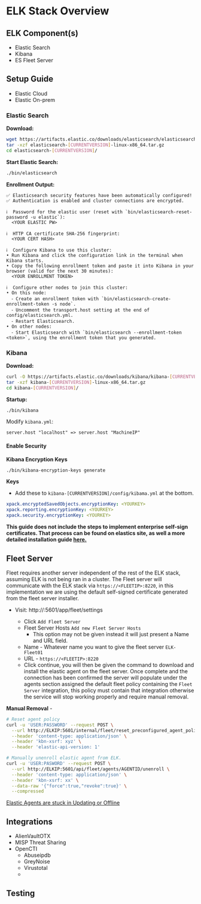 # ELK Stack Overview

## ELK Component(s)
- Elastic Search
- Kibana
- ES Fleet Server

## Setup Guide
- Elastic Cloud
- Elastic On-prem

### Elastic Search

**Download:**

```bash
wget https://artifacts.elastic.co/downloads/elasticsearch/elasticsearch-[CURRENTVERSION]-linux-x86_64.tar.gz
tar -xzf elasticsearch-[CURRENTVERSION]-linux-x86_64.tar.gz
cd elasticsearch-[CURRENTVERSION]/
```

**Start Elastic Search:**

```bash
./bin/elasticsearch
```

**Enrollment Output:**

```
✅ Elasticsearch security features have been automatically configured!
✅ Authentication is enabled and cluster connections are encrypted.

ℹ️  Password for the elastic user (reset with `bin/elasticsearch-reset-password -u elastic`):
  <YOUR ELASTIC PW>

ℹ️  HTTP CA certificate SHA-256 fingerprint:
  <YOUR CERT HASH>

ℹ️  Configure Kibana to use this cluster:
• Run Kibana and click the configuration link in the terminal when Kibana starts.
• Copy the following enrollment token and paste it into Kibana in your browser (valid for the next 30 minutes):
  <YOUR ENROLLMENT TOKEN>

ℹ️  Configure other nodes to join this cluster:
• On this node:
  ⁃ Create an enrollment token with `bin/elasticsearch-create-enrollment-token -s node`.
  ⁃ Uncomment the transport.host setting at the end of config/elasticsearch.yml.
  ⁃ Restart Elasticsearch.
• On other nodes:
  ⁃ Start Elasticsearch with `bin/elasticsearch --enrollment-token <token>`, using the enrollment token that you generated.
```

### Kibana

**Download:**
```bash
curl -O https://artifacts.elastic.co/downloads/kibana/kibana-[CURRENTVERSION]-linux-x86_64.tar.gz
tar -xzf kibana-[CURRENTVERSION]-linux-x86_64.tar.gz
cd kibana-[CURRENTVERSION]/
```

**Startup:**

```bash
./bin/kibana
```

Modify `kibana.yml`:
```
server.host "localhost" => server.host "MachineIP"
```
#### Enable Security
**Kibana Encryption Keys**

```bash
./bin/kibana-encryption-keys generate
```

**Keys**
- Add these to `kibana-[CURRENTVERSION]/config/kibama.yml` at the bottom.
```yml
xpack.encryptedSavedObjects.encryptionKey: <YOURKEY>
xpack.reporting.encryptionKey: <YOURKEY>
xpack.security.encryptionKey: <YOURKEY>
```

**This guide does not include the steps to implement enterprise self-sign certificates. That process can be found on elastics site, as well a more detailed installation guide [here.](https://www.elastic.co/guide/en/elasticsearch/reference/current/install-elasticsearch.html)**

## Fleet Server

Fleet requires another server independent of the rest of the ELK stack, assuming ELK is not being ran in a cluster. The Fleet server will communicate with the ELK stack via `https://<FLEETIP>:8220`, in this implementation we are using the default self-signed certificate generated from the fleet server installer.

- Visit: http://<ELKIP>:5601/app/fleet/settings
  - Click `Add Fleet Server`
  - Fleet Server Hosts `Add new Fleet Server Hosts`
    - This option may not be given instead it will just present a Name and URL field.
  - Name - Whatever name you want to give the fleet server `ELK-Fleet01`
  - URL - `https://<FLEETIP>:8220`
  - Click continue, you will then be given the command to download and install the elastic agent on the fleet server. Once complete and the connection has been confirmed the server will populate under the agents section assigned the default fleet policy containing the `Fleet Server` integration, this policy must contain that integration otherwise the service will stop working properly and require manual removal.

**Manual Removal** - 
```bash
# Reset agent policy
curl -u 'USER:PASSWORD' --request POST \
  --url http://ELKIP:5601/internal/fleet/reset_preconfigured_agent_policies/policy-elastic-agent-on-cloud \
  --header 'content-type: application/json' \
  --header 'kbn-xsrf: xyz' \
  --header 'elastic-api-version: 1'

# Manually unenroll elastic agent from ELK.
curl -u 'USER:PASWORD' --request POST \
  --url http://ELKIP:5601/api/fleet/agents/AGENTID/unenroll \
  --header 'content-type: application/json' \
  --header 'kbn-xsrf: xx' \
  --data-raw '{"force":true,"revoke":true}' \
  --compressed
```

[Elastic Agents are stuck in Updating or Offline](https://www.elastic.co/guide/en/fleet/current/fleet-troubleshooting.html#agents-in-cloud-stuck-at-updating)


## Integrations
- AlienVaultOTX
- MISP Threat Sharing
- OpenCTI
  - Abuseipdb
  - GreyNoise
  - Virustotal
  - 
## Testing

